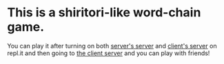 # This is a shiritori-like word-chain game.

You can play it after turning on both [server's server](https://replit.com/@SkillGG/shiriserver) and [client's server](https://replit.com/@SkillGG/shiri)
on repl.it and then going to [the client server](https://shiri.skillgg.repl.co) and you can play with friends!
